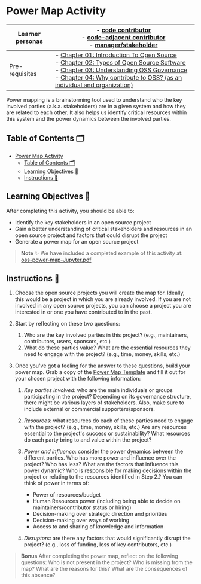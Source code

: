 # Power Map Activity

| Learner personas | - [code contributor](../README.md#code-contributor-)<br> - [code-adjacent contributor](../README.md#code-adjacent-contributor-)<br> - [manager/stakeholder](../README.md#managerstakeholder-)                                                                                                                                           |
| ---------------- | --------------------------------------------------------------------------------------------------------------------------------------------------------------------------------------------------------------------------------------------------------------------------------------------------------------------------------------- |
| Pre-requisites   | - [Chapter 01: Introduction To Open Source](./01-intro-to-os.md)<br> - [Chapter 02: Types of Open Source Software](./02-types-of-oss.md)<br>- [Chapter 03: Understanding OSS Governance](./03-understand-oss-governance.md)<br>- [Chapter 04: Why contribute to OSS? (as an individual and organization)](./04-oss-and-open-science.md) |

Power mapping is a brainstorming tool used to understand who the key involved parties (a.k.a. stakeholders) are in a given system and how they are related to each other.
It also helps us identify critical resources within this system and the power dynamics between the involved parties.

## Table of Contents 🗂️

- [Power Map Activity](#power-map-activity)
  - [Table of Contents 🗂️](#table-of-contents-️)
  - [Learning Objectives 🧠](#learning-objectives-)
  - [Instructions 📝](#instructions-)

## Learning Objectives 🧠

After completing this activity, you should be able to:

- Identify the key stakeholders in an open source project
- Gain a better understanding of critical stakeholders and resources in an open source project and factors that could disrupt the project
- Generate a power map for an open source project

> **Note**
> ✨ We have included a completed example of this activity at: [oss-power-map-Jupyter.pdf](./oss-power-map-Jupyter.pdf)

## Instructions 📝

1. Choose the open source projects you will create the map for. Ideally, this would be a project in which you are already involved. If you are not involved in any open source projects, you can choose a project you are interested in or one you have contributed to in the past.
2. Start by reflecting on these two questions:
   1. Who are the key involved parties in this project? (e.g., maintainers, contributors, users, sponsors, etc.)
   2. What do these parties value? What are the essential resources they need to engage with the project? (e.g., time, money, skills, etc.)
3. Once you've got a feeling for the answer to these questions, build your power map. Grab a copy of the [Power Map Template](./oss-power-map.pdf) and fill it out for your chosen project with the following information:

   1. _Key parties involved_: who are the main individuals or groups participating in the project? Depending on its governance structure, there might be various layers of stakeholders. Also, make sure to include external or commercial supporters/sponsors.
   2. _Resources_: what resources do each of these parties need to engage with the project? (e.g., time, money, skills, etc.) Are any resources essential to the project's success or sustainability? What resources do each party bring to and value within the project?
   3. _Power and influence_: consider the power dynamics between the different parties. Who has more power and influence over the project? Who has less? What are the factors that influence this power dynamic? Who is responsible for making decisions within the project or relating to the resources identified in Step 2.?
      You can think of power in terms of:

      - Power of resources/budget
      - Human Resources power (including being able to decide on maintainers/contributor status or hiring)
      - Decision-making over strategic direction and priorities
      - Decision-making over ways of working
      - Access to and sharing of knowledge and information

   4. _Disruptors_: are there any factors that would significantly disrupt the project? (e.g., loss of funding, loss of key contributors, etc.)

> **Bonus**
> After completing the power map, reflect on the following questions:
> Who is not present in the project? Who is missing from the map? What are the reasons for this? What are the consequences of this absence?
